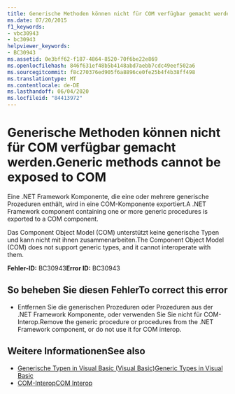 ```yaml
---
title: Generische Methoden können nicht für COM verfügbar gemacht werden.
ms.date: 07/20/2015
f1_keywords:
- vbc30943
- bc30943
helpviewer_keywords:
- BC30943
ms.assetid: 0e3bff62-f187-4864-8520-70f6be22e869
ms.openlocfilehash: 846f631ef48b5b4148abd7aebb7cdc49eef502a6
ms.sourcegitcommit: f8c270376ed905f6a8896ce0fe25b4f4b38ff498
ms.translationtype: MT
ms.contentlocale: de-DE
ms.lasthandoff: 06/04/2020
ms.locfileid: "84413972"
---
```

# <a name="generic-methods-cannot-be-exposed-to-com"></a><span data-ttu-id="722fb-102">Generische Methoden können nicht für COM verfügbar gemacht werden.</span><span class="sxs-lookup"><span data-stu-id="722fb-102">Generic methods cannot be exposed to COM</span></span>
<span data-ttu-id="722fb-103">Eine .NET Framework Komponente, die eine oder mehrere generische Prozeduren enthält, wird in eine COM-Komponente exportiert.</span><span class="sxs-lookup"><span data-stu-id="722fb-103">A .NET Framework component containing one or more generic procedures is exported to a COM component.</span></span>  
  
 <span data-ttu-id="722fb-104">Das Component Object Model (COM) unterstützt keine generische Typen und kann nicht mit ihnen zusammenarbeiten.</span><span class="sxs-lookup"><span data-stu-id="722fb-104">The Component Object Model (COM) does not support generic types, and it cannot interoperate with them.</span></span>  
  
 <span data-ttu-id="722fb-105">**Fehler-ID:** BC30943</span><span class="sxs-lookup"><span data-stu-id="722fb-105">**Error ID:** BC30943</span></span>  
  
## <a name="to-correct-this-error"></a><span data-ttu-id="722fb-106">So beheben Sie diesen Fehler</span><span class="sxs-lookup"><span data-stu-id="722fb-106">To correct this error</span></span>  
  
- <span data-ttu-id="722fb-107">Entfernen Sie die generischen Prozeduren oder Prozeduren aus der .NET Framework Komponente, oder verwenden Sie Sie nicht für COM-Interop.</span><span class="sxs-lookup"><span data-stu-id="722fb-107">Remove the generic procedure or procedures from the .NET Framework component, or do not use it for COM interop.</span></span>  
  
## <a name="see-also"></a><span data-ttu-id="722fb-108">Weitere Informationen</span><span class="sxs-lookup"><span data-stu-id="722fb-108">See also</span></span>

- [<span data-ttu-id="722fb-109">Generische Typen in Visual Basic (Visual Basic)</span><span class="sxs-lookup"><span data-stu-id="722fb-109">Generic Types in Visual Basic</span></span>](../programming-guide/language-features/data-types/generic-types.md)
- [<span data-ttu-id="722fb-110">COM-Interop</span><span class="sxs-lookup"><span data-stu-id="722fb-110">COM Interop</span></span>](../programming-guide/com-interop/index.md)
